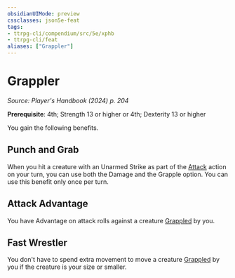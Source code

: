 ```yaml
---
obsidianUIMode: preview
cssclasses: json5e-feat
tags:
- ttrpg-cli/compendium/src/5e/xphb
- ttrpg-cli/feat
aliases: ["Grappler"]
---
```

# Grappler
*Source: Player's Handbook (2024) p. 204*  

**Prerequisite**: 4th; Strength 13 or higher or 4th; Dexterity 13 or higher

You gain the following benefits.

## Punch and Grab

When you hit a creature with an Unarmed Strike as part of the [Attack](3-Compendium/rules/actions.md#Attack) action on your turn, you can use both the Damage and the Grapple option. You can use this benefit only once per turn.

## Attack Advantage

You have Advantage on attack rolls against a creature [Grappled](3-Compendium/rules/conditions.md#Grappled) by you.

## Fast Wrestler

You don't have to spend extra movement to move a creature [Grappled](3-Compendium/rules/conditions.md#Grappled) by you if the creature is your size or smaller.
